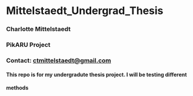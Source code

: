 # Mittelstaedt_Undergrad_Thesis
### Charlotte Mittelstaedt
### PikARU Project
### Contact: ctmittelstaedt@gmail.com
#### This repo is for my undergradute thesis project. I will be testing different
#### methods
